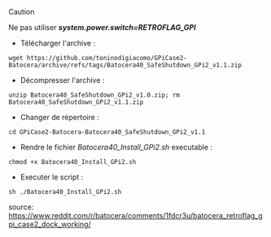 > [!CAUTION]
> Ne pas utiliser ***system.power.switch=RETROFLAG_GPI***

- Télécharger l'archive :
```
wget https://github.com/toninodigiacomo/GPiCase2-Batocera/archive/refs/tags/Batocera40_SafeShutdown_GPi2_v1.1.zip
```
- Décompresser l'archive :
```
unzip Batocera40_SafeShutdown_GPi2_v1.0.zip; rm Batocera40_SafeShutdown_GPi2_v1.1.zip
```
- Changer de répertoire :
```
cd GPiCase2-Batocera-Batocera40_SafeShutdown_GPi2_v1.1
```
- Rendre le fichier _Batocera40_Install_GPi2.sh_ executable : 
```
chmod +x Batocera40_Install_GPi2.sh
```
- Executer le script : 
```
sh ./Batocera40_Install_GPi2.sh
```


source: https://www.reddit.com/r/batocera/comments/1fdcr3u/batocera_retroflag_gpi_case2_dock_working/
